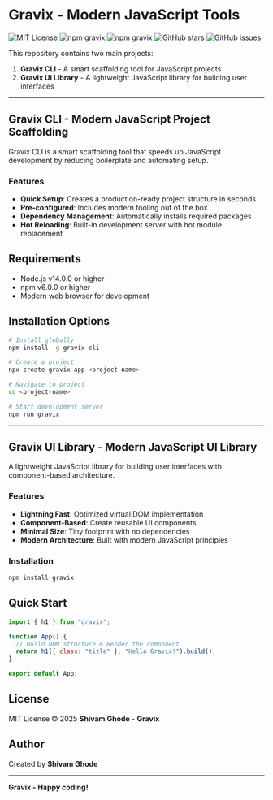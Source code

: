 # Gravix - Modern JavaScript Tools

![MIT License](https://img.shields.io/badge/License-MIT-blue.svg)
![npm gravix](https://img.shields.io/npm/v/gravix)
![npm gravix](https://img.shields.io/npm/v/gravix-cli)
![GitHub stars](https://img.shields.io/github/stars/shivamghode09/main)
![GitHub issues](https://img.shields.io/github/issues/shivamghode09/main)

This repository contains two main projects:

1. **Gravix CLI** - A smart scaffolding tool for JavaScript projects
2. **Gravix UI Library** - A lightweight JavaScript library for building user interfaces

---

## Gravix CLI - Modern JavaScript Project Scaffolding

Gravix CLI is a smart scaffolding tool that speeds up JavaScript development by reducing boilerplate and automating setup.

### Features

- **Quick Setup**: Creates a production-ready project structure in seconds
- **Pre-configured**: Includes modern tooling out of the box
- **Dependency Management**: Automatically installs required packages
- **Hot Reloading**: Built-in development server with hot module replacement

## Requirements

- Node.js v14.0.0 or higher
- npm v6.0.0 or higher
- Modern web browser for development

## Installation Options

```bash
# Install globally
npm install -g gravix-cli

# Create a project
npx create-gravix-app <project-name>

# Navigate to project
cd <project-name>

# Start development server
npm run gravix
```

---

## Gravix UI Library - Modern JavaScript UI Library

A lightweight JavaScript library for building user interfaces with component-based architecture.

### Features

- **Lightning Fast**: Optimized virtual DOM implementation
- **Component-Based**: Create reusable UI components
- **Minimal Size**: Tiny footprint with no dependencies
- **Modern Architecture**: Built with modern JavaScript principles

### Installation

```bash
npm install gravix
```

## Quick Start

```javascript
import { h1 } from "gravix";

function App() {
  // Build DOM structure & Render the component
  return h1({ class: "title" }, "Hello Gravix!").build();
}

export default App;
```

## License

MIT License © 2025 **Shivam Ghode** - **Gravix**

## Author

Created by **Shivam Ghode**

---

**Gravix - Happy coding!**
